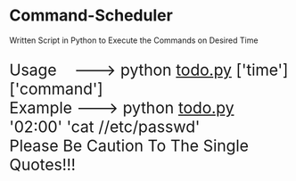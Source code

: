 # Command-Scheduler
Written Script in Python to Execute the Commands on Desired Time
<p style="font-size:200%;">
Usage  &nbsp&nbsp  ---> python <a href="https://github.com/berkeakil/Command-Scheduler/blob/master/todo.py">todo.py</a> ['time'] ['command']
</br>
Example ---> python <a href="https://github.com/berkeakil/Command-Scheduler/blob/master/todo.py">todo.py</a> '02:00' 'cat //etc/passwd'
</br>
Please Be Caution To The Single Quotes!!!
</br>
</p>
